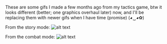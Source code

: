 
These are some gifs I made a few months ago from my tactics game, btw it looks different (better; one graphics overhaul later) now, and I'll be replacing them with newer gifs when I have time (promise) (◕‿◕✿)

From the story mode:
![alt text](https://github.com/aoue/aoue/blob/main/000_hologram_effect.gif "Story mode gif")

From the combat mode:
![alt text](https://github.com/aoue/aoue/blob/main/001_combat.gif "Combat mode gif")
